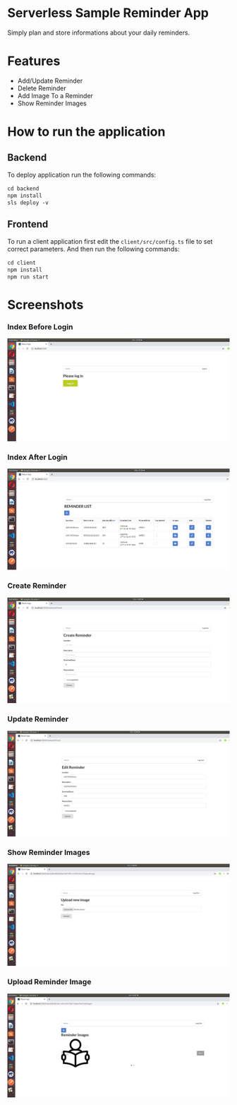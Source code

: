 # Serverless Sample Reminder App
Simply plan and store informations about your daily reminders.

# Features

- Add/Update Reminder
- Delete Reminder
- Add Image To a Reminder
- Show Reminder Images

# How to run the application

## Backend

To deploy application run the following commands:

```
cd backend
npm install
sls deploy -v
```


## Frontend

To run a client application first edit the `client/src/config.ts` file to set correct parameters. And then run the following commands:

```
cd client
npm install
npm run start
```

# Screenshots

### Index Before Login

![Alt text](images/application/1-WelcomePageBeforeLogin.png?raw=true "Before Login")

### Index After Login

![Alt text](images/application/2-AfterLoginShowReminders.png?raw=true "After Login")

### Create Reminder

![Alt text](images/application/3-CreateAReminder.png?raw=true "Create Reminder")

### Update Reminder

![Alt text](images/application/4-UpdatePageOfAReminder.png?raw=true "Update Reminder")

### Show Reminder Images

![Alt text](images/application/5-UploadingImageOfAReminder.png?raw=true "Upload Reminder Images")

### Upload Reminder Image

![Alt text](images/application/6-ShowImagesOfAReminder.png?raw=true "Show Reminder Image")
